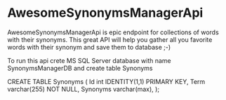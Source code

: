 # AwesomeSynonymsManagerApi
AwesomeSynonymsManagerApi is epic endpoint for collections of words with their synonyms. This great API will help you gather all you favorite words with their synonym and save them to database ;-)

To run this api crete MS SQL Server database with name SynonymsManagerDB and create table Synonyms

CREATE TABLE Synonyms (
    Id int IDENTITY(1,1) PRIMARY KEY,
    Term varchar(255) NOT NULL,
    Synonyms varchar(max),
);
